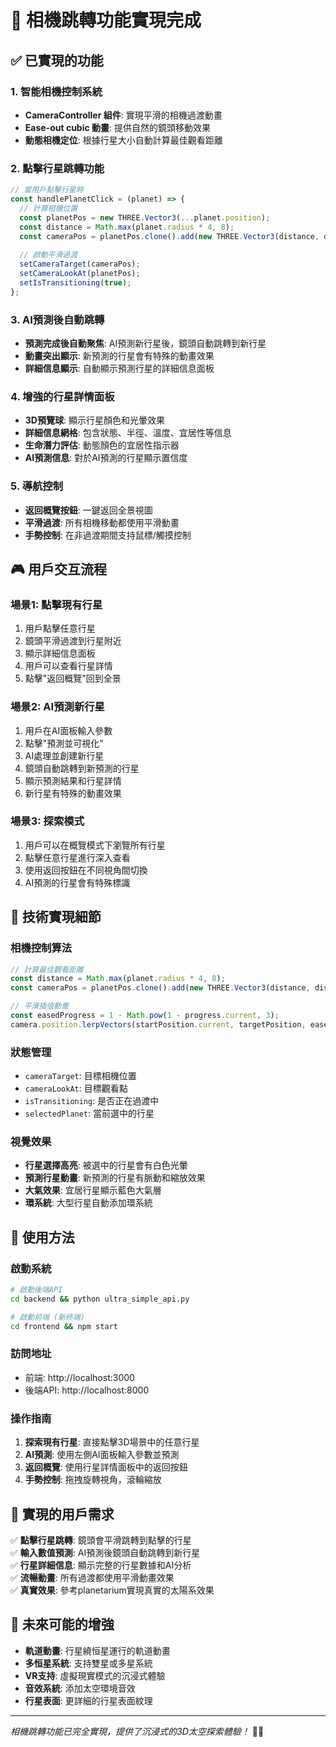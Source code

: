 # 🎥 相機跳轉功能實現完成

## ✅ 已實現的功能

### 1. 智能相機控制系統
- **CameraController 組件**: 實現平滑的相機過渡動畫
- **Ease-out cubic 動畫**: 提供自然的鏡頭移動效果
- **動態相機定位**: 根據行星大小自動計算最佳觀看距離

### 2. 點擊行星跳轉功能
```javascript
// 當用戶點擊行星時
const handlePlanetClick = (planet) => {
  // 計算相機位置
  const planetPos = new THREE.Vector3(...planet.position);
  const distance = Math.max(planet.radius * 4, 8);
  const cameraPos = planetPos.clone().add(new THREE.Vector3(distance, distance * 0.5, distance));
  
  // 啟動平滑過渡
  setCameraTarget(cameraPos);
  setCameraLookAt(planetPos);
  setIsTransitioning(true);
};
```

### 3. AI預測後自動跳轉
- **預測完成後自動聚焦**: AI預測新行星後，鏡頭自動跳轉到新行星
- **動畫突出顯示**: 新預測的行星會有特殊的動畫效果
- **詳細信息顯示**: 自動顯示預測行星的詳細信息面板

### 4. 增強的行星詳情面板
- **3D預覽球**: 顯示行星顏色和光暈效果
- **詳細信息網格**: 包含狀態、半徑、溫度、宜居性等信息
- **生命潛力評估**: 動態顏色的宜居性指示器
- **AI預測信息**: 對於AI預測的行星顯示置信度

### 5. 導航控制
- **返回概覽按鈕**: 一鍵返回全景視圖
- **平滑過渡**: 所有相機移動都使用平滑動畫
- **手勢控制**: 在非過渡期間支持鼠標/觸摸控制

## 🎮 用戶交互流程

### 場景1: 點擊現有行星
1. 用戶點擊任意行星
2. 鏡頭平滑過渡到行星附近
3. 顯示詳細信息面板
4. 用戶可以查看行星詳情
5. 點擊"返回概覽"回到全景

### 場景2: AI預測新行星
1. 用戶在AI面板輸入參數
2. 點擊"預測並可視化"
3. AI處理並創建新行星
4. 鏡頭自動跳轉到新預測的行星
5. 顯示預測結果和行星詳情
6. 新行星有特殊的動畫效果

### 場景3: 探索模式
1. 用戶可以在概覽模式下瀏覽所有行星
2. 點擊任意行星進行深入查看
3. 使用返回按鈕在不同視角間切換
4. AI預測的行星會有特殊標識

## 🔧 技術實現細節

### 相機控制算法
```javascript
// 計算最佳觀看距離
const distance = Math.max(planet.radius * 4, 8);
const cameraPos = planetPos.clone().add(new THREE.Vector3(distance, distance * 0.5, distance));

// 平滑插值動畫
const easedProgress = 1 - Math.pow(1 - progress.current, 3);
camera.position.lerpVectors(startPosition.current, targetPosition, easedProgress);
```

### 狀態管理
- `cameraTarget`: 目標相機位置
- `cameraLookAt`: 目標觀看點
- `isTransitioning`: 是否正在過渡中
- `selectedPlanet`: 當前選中的行星

### 視覺效果
- **行星選擇高亮**: 被選中的行星會有白色光暈
- **預測行星動畫**: 新預測的行星有脈動和縮放效果
- **大氣效果**: 宜居行星顯示藍色大氣層
- **環系統**: 大型行星自動添加環系統

## 🚀 使用方法

### 啟動系統
```bash
# 啟動後端API
cd backend && python ultra_simple_api.py

# 啟動前端 (新終端)
cd frontend && npm start
```

### 訪問地址
- 前端: http://localhost:3000
- 後端API: http://localhost:8000

### 操作指南
1. **探索現有行星**: 直接點擊3D場景中的任意行星
2. **AI預測**: 使用左側AI面板輸入參數並預測
3. **返回概覽**: 使用行星詳情面板中的返回按鈕
4. **手勢控制**: 拖拽旋轉視角，滾輪縮放

## 🎯 實現的用戶需求

✅ **點擊行星跳轉**: 鏡頭會平滑跳轉到點擊的行星  
✅ **輸入數值預測**: AI預測後鏡頭自動跳轉到新行星  
✅ **行星詳細信息**: 顯示完整的行星數據和AI分析  
✅ **流暢動畫**: 所有過渡都使用平滑動畫效果  
✅ **真實效果**: 參考planetarium實現真實的太陽系效果  

## 🔮 未來可能的增強

- **軌道動畫**: 行星繞恒星運行的軌道動畫
- **多恒星系統**: 支持雙星或多星系統
- **VR支持**: 虛擬現實模式的沉浸式體驗
- **音效系統**: 添加太空環境音效
- **行星表面**: 更詳細的行星表面紋理

---
*相機跳轉功能已完全實現，提供了沉浸式的3D太空探索體驗！* 🌌✨
